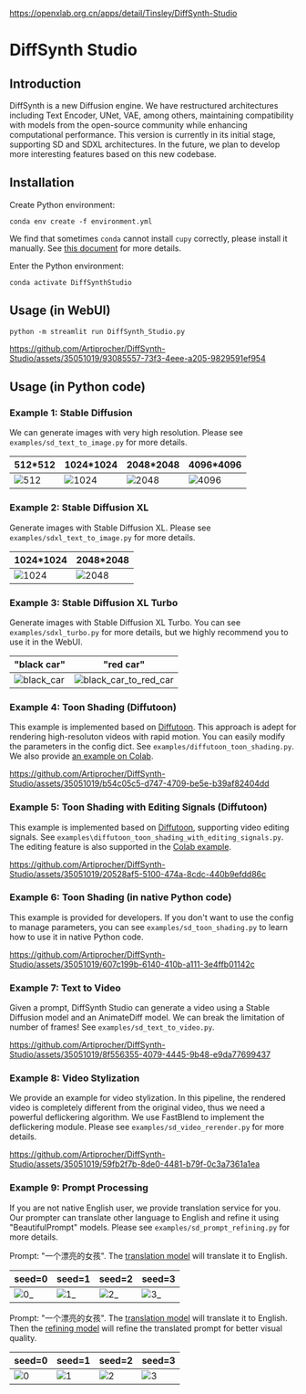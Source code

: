 https://openxlab.org.cn/apps/detail/Tinsley/DiffSynth-Studio

# DiffSynth Studio

## Introduction

DiffSynth is a new Diffusion engine. We have restructured architectures including Text Encoder, UNet, VAE, among others, maintaining compatibility with models from the open-source community while enhancing computational performance. This version is currently in its initial stage, supporting SD and SDXL architectures. In the future, we plan to develop more interesting features based on this new codebase.

## Installation

Create Python environment:

```
conda env create -f environment.yml
```

We find that sometimes `conda` cannot install `cupy` correctly, please install it manually. See [this document](https://docs.cupy.dev/en/stable/install.html) for more details.

Enter the Python environment:

```
conda activate DiffSynthStudio
```

## Usage (in WebUI)

```
python -m streamlit run DiffSynth_Studio.py
```

https://github.com/Artiprocher/DiffSynth-Studio/assets/35051019/93085557-73f3-4eee-a205-9829591ef954

## Usage (in Python code)

### Example 1: Stable Diffusion

We can generate images with very high resolution. Please see `examples/sd_text_to_image.py` for more details.

|512*512|1024*1024|2048*2048|4096*4096|
|-|-|-|-|
|![512](https://github.com/Artiprocher/DiffSynth-Studio/assets/35051019/55f679e9-7445-4605-9315-302e93d11370)|![1024](https://github.com/Artiprocher/DiffSynth-Studio/assets/35051019/6fc84611-8da6-4a1f-8fee-9a34eba3b4a5)|![2048](https://github.com/Artiprocher/DiffSynth-Studio/assets/35051019/9087a73c-9164-4c58-b2a0-effc694143fb)|![4096](https://github.com/Artiprocher/DiffSynth-Studio/assets/35051019/edee9e71-fc39-4d1c-9ca9-fa52002c67ac)|

### Example 2: Stable Diffusion XL

Generate images with Stable Diffusion XL. Please see `examples/sdxl_text_to_image.py` for more details.

|1024*1024|2048*2048|
|-|-|
|![1024](https://github.com/Artiprocher/DiffSynth-Studio/assets/35051019/67687748-e738-438c-aee5-96096f09ac90)|![2048](https://github.com/Artiprocher/DiffSynth-Studio/assets/35051019/584186bc-9855-4140-878e-99541f9a757f)|

### Example 3: Stable Diffusion XL Turbo

Generate images with Stable Diffusion XL Turbo. You can see `examples/sdxl_turbo.py` for more details, but we highly recommend you to use it in the WebUI.

|"black car"|"red car"|
|-|-|
|![black_car](https://github.com/Artiprocher/DiffSynth-Studio/assets/35051019/7fbfd803-68d4-44f3-8713-8c925fec47d0)|![black_car_to_red_car](https://github.com/Artiprocher/DiffSynth-Studio/assets/35051019/aaf886e4-c33c-4fd8-98e2-29eef117ba00)|

### Example 4: Toon Shading (Diffutoon)

This example is implemented based on [Diffutoon](https://arxiv.org/abs/2401.16224). This approach is adept for rendering high-resoluton videos with rapid motion. You can easily modify the parameters in the config dict. See `examples/diffutoon_toon_shading.py`. We also provide [an example on Colab](https://colab.research.google.com/github/Artiprocher/DiffSynth-Studio/blob/main/examples/Diffutoon.ipynb).

https://github.com/Artiprocher/DiffSynth-Studio/assets/35051019/b54c05c5-d747-4709-be5e-b39af82404dd

### Example 5: Toon Shading with Editing Signals (Diffutoon)

This example is implemented based on [Diffutoon](https://arxiv.org/abs/2401.16224), supporting video editing signals. See `examples\diffutoon_toon_shading_with_editing_signals.py`. The editing feature is also supported in the [Colab example](https://colab.research.google.com/github/Artiprocher/DiffSynth-Studio/blob/main/examples/Diffutoon.ipynb).

https://github.com/Artiprocher/DiffSynth-Studio/assets/35051019/20528af5-5100-474a-8cdc-440b9efdd86c

### Example 6: Toon Shading (in native Python code)

This example is provided for developers. If you don't want to use the config to manage parameters, you can see `examples/sd_toon_shading.py` to learn how to use it in native Python code.

https://github.com/Artiprocher/DiffSynth-Studio/assets/35051019/607c199b-6140-410b-a111-3e4ffb01142c

### Example 7: Text to Video

Given a prompt, DiffSynth Studio can generate a video using a Stable Diffusion model and an AnimateDiff model. We can break the limitation of number of frames! See `examples/sd_text_to_video.py`.

https://github.com/Artiprocher/DiffSynth-Studio/assets/35051019/8f556355-4079-4445-9b48-e9da77699437

### Example 8: Video Stylization

We provide an example for video stylization. In this pipeline, the rendered video is completely different from the original video, thus we need a powerful deflickering algorithm. We use FastBlend to implement the deflickering module. Please see `examples/sd_video_rerender.py` for more details.

https://github.com/Artiprocher/DiffSynth-Studio/assets/35051019/59fb2f7b-8de0-4481-b79f-0c3a7361a1ea

### Example 9: Prompt Processing

If you are not native English user, we provide translation service for you. Our prompter can translate other language to English and refine it using "BeautifulPrompt" models. Please see `examples/sd_prompt_refining.py` for more details.

Prompt: "一个漂亮的女孩". The [translation model](https://huggingface.co/Helsinki-NLP/opus-mt-en-zh) will translate it to English.

|seed=0|seed=1|seed=2|seed=3|
|-|-|-|-|
|![0_](https://github.com/Artiprocher/DiffSynth-Studio/assets/35051019/ebb25ca8-7ce1-4d9e-8081-59a867c70c4d)|![1_](https://github.com/Artiprocher/DiffSynth-Studio/assets/35051019/a7e79853-3c1a-471a-9c58-c209ec4b76dd)|![2_](https://github.com/Artiprocher/DiffSynth-Studio/assets/35051019/a292b959-a121-481f-b79c-61cc3346f810)|![3_](https://github.com/Artiprocher/DiffSynth-Studio/assets/35051019/1c19b54e-5a6f-4d48-960b-a7b2b149bb4c)|

Prompt: "一个漂亮的女孩". The [translation model](https://huggingface.co/Helsinki-NLP/opus-mt-en-zh) will translate it to English. Then the [refining model](https://huggingface.co/alibaba-pai/pai-bloom-1b1-text2prompt-sd) will refine the translated prompt for better visual quality.

|seed=0|seed=1|seed=2|seed=3|
|-|-|-|-|
|![0](https://github.com/Artiprocher/DiffSynth-Studio/assets/35051019/778b1bd9-44e0-46ac-a99c-712b3fc9aaa4)|![1](https://github.com/Artiprocher/DiffSynth-Studio/assets/35051019/c03479b8-2082-4c6e-8e1c-3582b98686f6)|![2](https://github.com/Artiprocher/DiffSynth-Studio/assets/35051019/edb33d21-3288-4a55-96ca-a4bfe1b50b00)|![3](https://github.com/Artiprocher/DiffSynth-Studio/assets/35051019/7848cfc1-cad5-4848-8373-41d24e98e584)|
